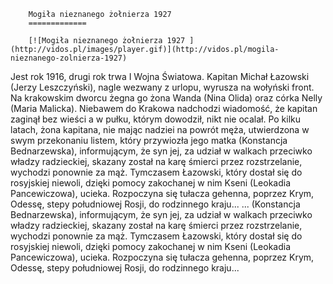 
        Mogiła nieznanego żołnierza 1927 
        =============
        
        [![Mogiła nieznanego żołnierza 1927 ](http://vidos.pl/images/player.gif)](http://vidos.pl/mogila-nieznanego-zolnierza-1927)
        
        
 Jest rok 1916, drugi rok trwa I Wojna Światowa. Kapitan Michał Łazowski (Jerzy Leszczyński), nagle wezwany z urlopu, wyrusza na wołyński front. Na krakowskim dworcu żegna go żona Wanda (Nina Olida) oraz córka Nelly (Maria Malicka). Niebawem do Krakowa nadchodzi wiadomość, że kapitan zaginął bez wieści a w pułku, którym dowodził, nikt nie ocalał. Po kilku latach, żona kapitana, nie mając nadziei na powrót męża, utwierdzona w swym przekonaniu listem, który przywiozła jego matka (Konstancja Bednarzewska), informującym, że syn jej, za udział w walkach przeciwko władzy radzieckiej, skazany został na karę śmierci przez rozstrzelanie, wychodzi ponownie za mąż. Tymczasem Łazowski, który dostał się do rosyjskiej niewoli, dzięki pomocy zakochanej w nim Kseni (Leokadia Pancewiczowa), ucieka. Rozpoczyna się tułacza gehenna, poprzez Krym, Odessę, stepy południowej Rosji, do rodzinnego kraju...   ... (Konstancja Bednarzewska), informującym, że syn jej, za udział w walkach przeciwko władzy radzieckiej, skazany został na karę śmierci przez rozstrzelanie, wychodzi ponownie za mąż. Tymczasem Łazowski, który dostał się do rosyjskiej niewoli, dzięki pomocy zakochanej w nim Kseni (Leokadia Pancewiczowa), ucieka. Rozpoczyna się tułacza gehenna, poprzez Krym, Odessę, stepy południowej Rosji, do rodzinnego kraju...
    